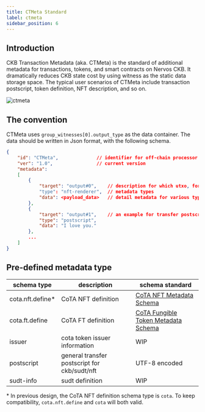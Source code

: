 ```yaml
---
title: CTMeta Standard
label: ctmeta
sidebar_position: 6
---
```


## Introduction

CKB Transaction Metadata (aka. CTMeta) is the standard of additional metadata for transactions, tokens, and smart contracts on Nervos CKB. It dramatically reduces CKB state cost by using witness as the static data storage space. The typical user scenarios of CTMeta include transaction postscript, token definition, NFT description, and so on.

![ctmeta](../images/ctmeta.png)

## The convention

CTMeta uses `group_witnesses[0].output_type` as the data container. The data should be written in Json format, with the following schema.

```json
{
	"id": "CTMeta",              // identifier for off-chain processor
    "ver": "1.0",				 // current version
	"metadata":                  
	[
		{
			"target": "output#0",    // description for which utxo, format: {input, output}#index
			"type": "nft-renderer",  // metadata types
            "data": <payload_data>   // detail metadata for various types
        },
		{
			"target": "output#1",	 // an example for transfer postscript
			"type": "postscript",
			"data": "I love you."
		},
		...
	]
}
```

## Pre-defined metadata type

| schema type | description | schema standard |
|--|--|--|
| cota.nft.define* | CoTA NFT definition | [CoTA NFT Metadata Schema](./CTMeta-schemas/nft-schema) |
| cota.ft.define | CoTA FT definition | [CoTA Fungible Token Metadata Schema](./CTMeta-schemas/ft-schema) |
| issuer | cota token issuer information | WIP |
| postscript | general transfer postscript for ckb/sudt/nft | UTF-8 encoded |
| sudt-info | sudt definition | WIP |

\* In previous design, the CoTA NFT definition schema type is `cota`. To keep compatibility, `cota.nft.define` and `cota` will both valid.
